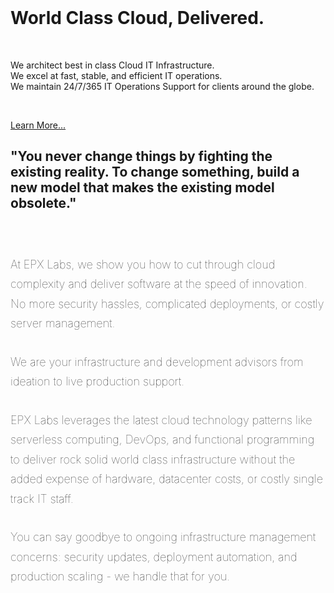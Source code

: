 <style>

div.main-content > p {
  font-size: 18px; 
  font-weight: 100;
  line-height: 1.75;
  margin-bottom: 30px;
}

</style>

<br>
<div class="jumbotron" id="learn-more">
  <h1>World Class Cloud, Delivered.</h1>
  <br>
  <p class="lead">We architect best in class Cloud IT Infrastructure.<br>We excel at fast, stable, and efficient IT operations.<br>We maintain 24/7/365 IT Operations Support for clients around the globe.</p>
  <br>
  <p><a class="btn btn-lg btn-primary btn-slider-action" href="/who-we-are" role="button">Learn More...</a></p>
</div>


<div class="row">


<div class="col-sm-8 col-sm-offset-2 main-content" >


<h2 class="text-center">"You never change things by fighting the existing reality.
To change something, build a new model that makes the existing model obsolete."</h2>
<br>
<br>

<p>
At EPX Labs, we show you how to cut through cloud complexity and deliver software at the speed of innovation.<br>No more security hassles, complicated deployments, or costly server management.
</p>


<p>
We are your infrastructure and development advisors from ideation to live production support.
</p>

<p>
EPX Labs leverages the latest cloud technology patterns like serverless computing, DevOps, and functional programming to deliver rock solid world class infrastructure without the added expense of hardware, datacenter costs, or costly single track IT staff.
</p>

<p>
You can say goodbye to ongoing infrastructure management concerns: security updates, deployment automation, and production scaling - we handle that for you.
</p>
</div>
